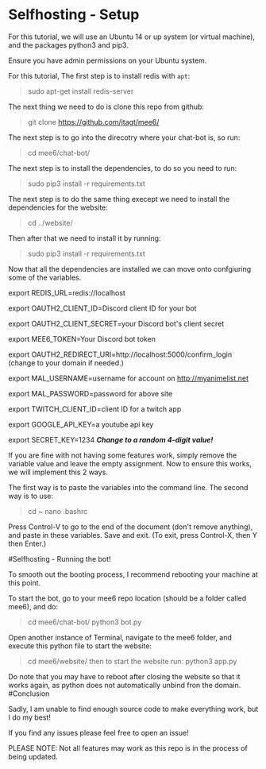 # Selfhosting - Setup


For this tutorial, we will use an Ubuntu 14 or up system (or virtual machine), and the packages python3 and pip3.

Ensure you have admin permissions on your Ubuntu system.

For this tutorial, 
The first step is to install redis with `apt`:
>sudo apt-get install redis-server

The next thing we need to do is clone this repo from github:
>git clone https://github.com/jtagt/mee6/

The next step is to go into the direcotry where your chat-bot is, so run:
>cd mee6/chat-bot/

The next step is to install the dependencies, to do so you need to run:
>sudo pip3 install -r requirements.txt

The next step is to do the same thing execept we need to install the dependencies for the website:
>cd ../website/

Then after that we need to install it by running:
>sudo pip3 install -r requirements.txt

Now that all the dependencies are installed we can move onto confgiuring some of the variables.

export REDIS_URL=redis://localhost 

export OAUTH2_CLIENT_ID=Discord client ID for your bot

export OAUTH2_CLIENT_SECRET=your Discord bot's client secret

export MEE6_TOKEN=Your Discord bot token

export OAUTH2_REDIRECT_URI=http://localhost:5000/confirm_login (change to your domain if needed.)

export MAL_USERNAME=username for account on http://myanimelist.net

export MAL_PASSWORD=password for above site

export TWITCH_CLIENT_ID=client ID for a twitch app

export GOOGLE_API_KEY=a youtube api key

export SECRET_KEY=1234 ***Change to a random 4-digit value!***

If you are fine with not having some features work, simply remove the variable value and leave the empty assignment.
Now to ensure this works, we will implement this 2 ways.

The first way is to paste the variables into the command line.
The second way is to use:
>cd ~
>nano .bashrc

Press Control-V to go to the end of the document (don't remove anything), and paste in these variables. Save and exit.
(To exit, press Control-X, then Y then Enter.)


#Selfhosting - Running the bot!

To smooth out the booting process, I recommend rebooting your machine at this point.

To start the bot, go to your mee6 repo location (should be a folder called mee6), and do:
>cd mee6/chat-bot/
>python3 bot.py


Open another instance of Terminal, navigate to the mee6 folder, and execute this python file to start the website:
>cd mee6/website/
then to start the website run:
>python3 app.py

Do note that you may have to reboot after closing the website so that it works again, 
as python does not automatically unbind fron the domain.
#Conclusion

Sadly, I am unable to find enough source code to make everything work, but I do my best!

If you find any issues please feel free to open an issue!


PLEASE NOTE: Not all features may work as this repo is in the process of being updated.

